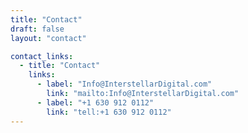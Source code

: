 ```yaml
---
title: "Contact"
draft: false
layout: "contact"

contact_links:
  - title: "Contact"
    links:
      - label: "Info@InterstellarDigital.com"
        link: "mailto:Info@InterstellarDigital.com"
      - label: "+1 630 912 0112"
        link: "tell:+1 630 912 0112"
---
```

